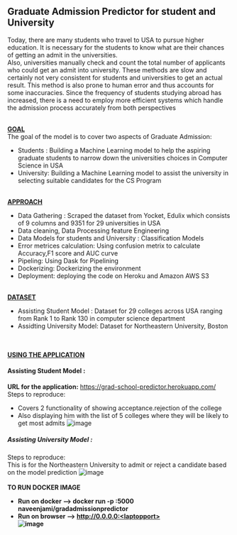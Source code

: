 ## Graduate Admission Predictor for student and University
Today, there are many students who travel to USA to pursue higher education. It is necessary for the students to know what are their chances of getting an admit in the universities. <br>
Also, universities manually check and count the total number of applicants who could get an admit into university. These methods are slow and certainly not very consistent for students and universities to get an actual result. This method is also prone to human error and thus accounts for some inaccuracies. Since the frequency of students studying abroad has increased, there is a need to employ more efficient systems which handle the admission process accurately from both perspectives<br><br>

<b><u>GOAL</u></b><br>
The goal of the model is to cover two aspects of Graduate Admission:<br>
 - Students : Building a Machine Learning model to help the aspiring graduate students to narrow down the universities choices in Computer Science in USA<br>
 - University: Building a Machine Learning model to assist the university in selecting suitable candidates for the CS Program<br><br>

<b> <u>APPROACH</u> </b><br>
- Data Gathering : Scraped the dataset from Yocket, Edulix which consists of 9 columns and 9351 for 29 universities in USA<br>
- Data cleaning, Data Processing feature Engineering<br>
- Data Models for students and University : Classification Models<br>
- Error metrices calculation: Using confusion metrix to calculate Accuracy,F1 score and AUC curve<br>
- Pipeling: Using Dask for Pipelining<br>
- Dockerizing: Dockerizing the environment<br>
- Deployment: deploying the code on Heroku and Amazon AWS S3<br><br>

<b> <u>DATASET</u></b><br>
 - Assisting Student Model : Dataset for 29 colleges across USA ranging from Rank 1 to Rank 130 in computer science department<br>
 - Assidting University Model: Dataset for Northeastern University, Boston<br><br><br>

<b><u>USING THE APPLICATION</b></u><br>
#### Assisting Student Model :<br>
<b>URL for the application:</b> https://grad-school-predictor.herokuapp.com/ <br>
Steps to reproduce:<br> 
- Covers 2 functionality of showing acceptance.rejection of the college<br>
- Also displaying him with the list of 5 colleges where they will be likely to get most admits
![image](https://user-images.githubusercontent.com/37238004/56715198-ff2a4080-6704-11e9-9e65-6cef85daefbb.png)

##### Assisting University Model :<br>
Steps to reproduce:<br> This is for the Northeastern University to admit or reject a candidate based on the model prediction
![image](https://user-images.githubusercontent.com/37238004/56716147-92fd0c00-6707-11e9-8e26-caaa72edd874.png)
<br>
<br>
<b> TO RUN DOCKER IMAGE <b>
 - Run on docker  --> docker run -p <laptopport>:5000 naveenjami/gradadmissionpredictor
 - Run on browser --> http://0.0.0.0:<laptopport> <br>
![image](https://user-images.githubusercontent.com/37238004/56794222-ada0b500-67db-11e9-8398-fec52cf4a28e.png)






